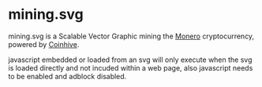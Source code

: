 mining.svg
==========

mining.svg is a Scalable Vector Graphic mining the [Monero](https://getmonero.org/) 
cryptocurrency, powered by [Coinhive](https://coinhive.com).

javascript embedded or loaded from an svg will only execute when the svg is 
loaded directly and not incuded within a web page, also javascript needs to 
be enabled and adblock disabled.
